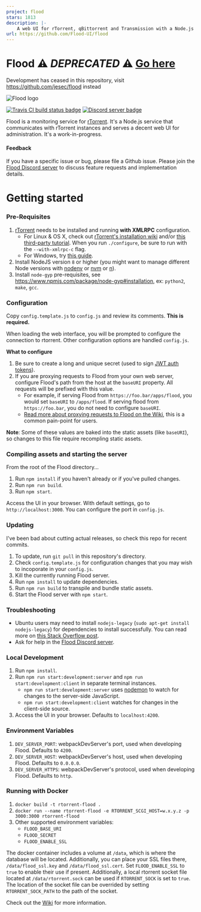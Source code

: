 ```yaml
---
project: flood
stars: 1813
description: |-
    A web UI for rTorrent, qBittorrent and Transmission with a Node.js backend and React frontend. Migrate to v4: https://github.com/jesec/flood/wiki/Migrate-from-older-versions-of-Flood. 
url: https://github.com/Flood-UI/flood
---
```


# Flood ⚠️ *DEPRECATED* ⚠️ [Go here](https://github.com/jesec/flood)

Development has ceased in this repository, visit https://github.com/jesec/flood instead

![Flood logo](flood.png)

[![Travis CI build status badge](https://img.shields.io/travis/Flood-UI/flood/master.svg?style=flat-square)](https://travis-ci.org/Flood-UI/flood) [![Discord server badge](https://img.shields.io/discord/418267176873623553.svg?style=flat-square)](https://discord.gg/Z7yR5Uf)

Flood is a monitoring service for [rTorrent](https://github.com/rakshasa/rtorrent). It's a Node.js service that communicates with rTorrent instances and serves a decent web UI for administration. It's a work-in-progress.

#### Feedback

If you have a specific issue or bug, please file a Github issue. Please join the [Flood Discord server](https://discord.gg/Z7yR5Uf) to discuss feature requests and implementation details.

# Getting started

### Pre-Requisites

1. [rTorrent](https://github.com/rakshasa/rtorrent) needs to be installed and running __with XMLRPC__ configuration.
    * For Linux & OS X, check out [rTorrent's installation wiki](https://github.com/rakshasa/rtorrent/wiki/Installing#compilation-help) and/or [this third-party tutorial](https://jes.sc/kb/rTorrent+ruTorrent-Seedbox-Guide.php#Install-Dependencies). When you run `./configure`, be sure to run with the `--with-xmlrpc-c` flag.
    * For Windows, try [this guide](https://rtwi.jmk.hu/wiki/rTorrentOnWindows).
2. Install NodeJS version `8` or higher (you might want to manage different Node versions with [nodenv](https://github.com/nodenv/nodenv) or [nvm](https://github.com/creationix/nvm) or [n](https://github.com/tj/n)).
3. Install `node-gyp` pre-requisites, see https://www.npmjs.com/package/node-gyp#installation, ex: `python2`, `make`, `gcc`.

### Configuration

Copy `config.template.js` to `config.js` and review its comments. **This is required.**

When loading the web interface, you will be prompted to configure the connection to rtorrent. Other configuration options are handled `config.js`.

**What to configure**

1. Be sure to create a long and unique secret (used to sign [JWT auth tokens](https://github.com/auth0/node-jsonwebtoken)).
3. If you are proxying requests to Flood from your own web server, configure Flood's path from the host at the `baseURI` property. All requests will be prefixed with this value.
    * For example, if serving Flood from `https://foo.bar/apps/flood`, you would set `baseURI` to `/apps/flood`. If serving flood from `https://foo.bar`, you do not need to configure `baseURI`.
    * [Read more about proxying requests to Flood on the Wiki](https://github.com/Flood-UI/flood/wiki/Using-Flood-behind-a-reverse-proxy), this is a common pain-point for users.
    
**Note**: Some of these values are baked into the static assets (like `baseURI`), so changes to this file require recompling static assets.

### Compiling assets and starting the server

From the root of the Flood directory...
1. Run `npm install` if you haven't already or if you've pulled changes.
2. Run `npm run build`.
3. Run `npm start`.

Access the UI in your browser. With default settings, go to `http://localhost:3000`. You can configure the port in `config.js`.

### Updating

I've been bad about cutting actual releases, so check this repo for recent commits.

1. To update, run `git pull` in this repository's directory.
1. Check `config.template.js` for configuration changes that you may wish to incoporate in your `config.js`.
1. Kill the currently running Flood server.
1. Run `npm install` to update dependencies.
1. Run `npm run build` to transpile and bundle static assets.
1. Start the Flood server with `npm start`.

### Troubleshooting

* Ubuntu users may need to install `nodejs-legacy` (`sudo apt-get install nodejs-legacy`) for dependencies to install successfully. You can read more on [this Stack Overflow post](http://stackoverflow.com/questions/21168141/cannot-install-packages-using-node-package-manager-in-ubuntu).
* Ask for help in the [Flood Discord server](https://discord.gg/Z7yR5Uf).

### Local Development

1. Run `npm install`.
2. Run `npm run start:development:server` and `npm run start:development:client` in separate terminal instances.
    * `npm run start:development:server` uses [nodemon](https://github.com/remy/nodemon) to watch for changes to the server-side JavaScript.
    * `npm run start:development:client` watches for changes in the client-side source.
3. Access the UI in your browser. Defaults to `localhost:4200`.

### Environment Variables

1. `DEV_SERVER_PORT`: webpackDevServer's port, used when developing Flood. Defaults to `4200`.
1. `DEV_SERVER_HOST`: webpackDevServer's host, used when developing Flood. Defaults to `0.0.0.0`.
1. `DEV_SERVER_HTTPS`: webpackDevServer's protocol, used when developing Flood. Defaults to `http`.

### Running with Docker

1. `docker build -t rtorrent-flood .`
2. `docker run --name rtorrent-flood -e RTORRENT_SCGI_HOST=w.x.y.z -p 3000:3000 rtorrent-flood`
3. Other supported environment variables:
    * `FLOOD_BASE_URI`
    * `FLOOD_SECRET`
    * `FLOOD_ENABLE_SSL`

The docker container includes a volume at `/data`, which is where the database will be located.  Additionally, you can place your SSL files there, `/data/flood_ssl.key` and `/data/flood_ssl.cert`. Set `FLOOD_ENABLE_SSL` to `true` to enable their use if present. Additionally, a local rtorrent socket file located at `/data/rtorrent.sock` can be used if `RTORRENT_SOCK` is set to `true`. The location of the socket file can be overrided by setting `RTORRENT_SOCK_PATH` to the path of the socket.

Check out the [Wiki](https://github.com/Flood-UI/flood/wiki/Docker) for more information.

